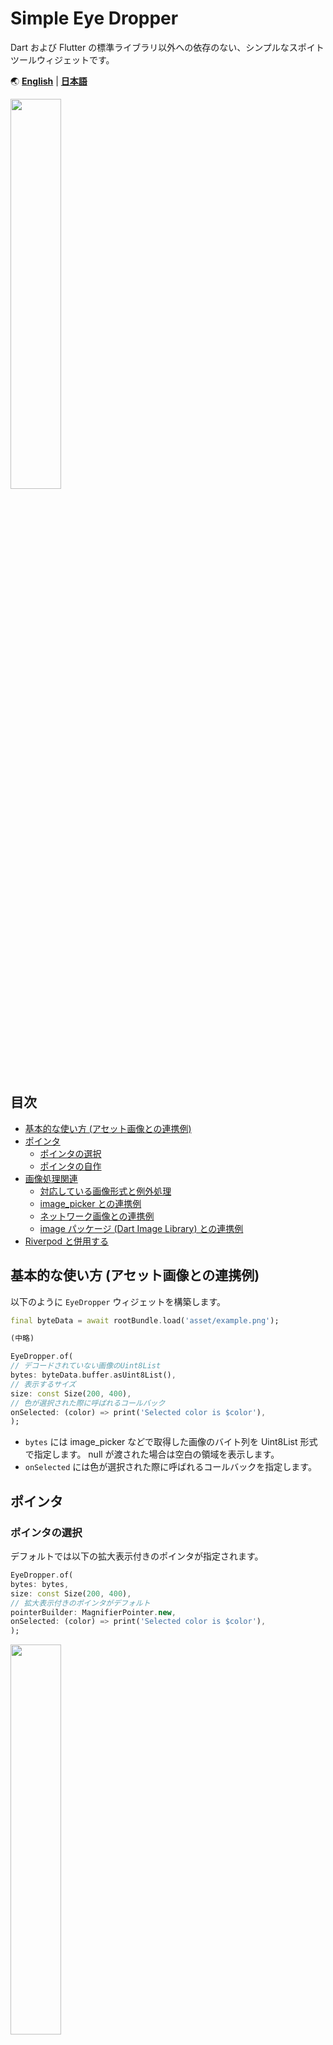 # Simple Eye Dropper

Dart および Flutter の標準ライブラリ以外への依存のない、シンプルなスポイトツールウィジェットです。

🌏
[**English**](https://github.com/satoshiiorg/simple_eye_dropper/blob/master/README.md) |
[**日本語**](https://github.com/satoshiiorg/simple_eye_dropper/blob/master/README.ja.md)

<img src="https://user-images.githubusercontent.com/36852007/225324832-6ca002f4-5bee-4bb9-b9d6-47702a12df7d.png" alt="" width="40%" height="40%" >  

## 目次
- [基本的な使い方 (アセット画像との連携例)](#基本的な使い方-アセット画像との連携例)
- [ポインタ](#ポインタ)
  - [ポインタの選択](#ポインタの選択)
  - [ポインタの自作](#ポインタの自作)
- [画像処理関連](#画像処理関連)
  - [対応している画像形式と例外処理](#対応している画像形式と例外処理)
  - [image_picker との連携例](#image_picker-との連携例)
  - [ネットワーク画像との連携例](#ネットワーク画像との連携例)
  - [image パッケージ (Dart Image Library) との連携例](#image-パッケージ-Dart-Image-Library-との連携例)
- [Riverpod と併用する](#Riverpod-と併用する)

## 基本的な使い方 (アセット画像との連携例)

以下のように `EyeDropper` ウィジェットを構築します。

```dart
final byteData = await rootBundle.load('asset/example.png');

(中略)

EyeDropper.of(
// デコードされていない画像のUint8List
bytes: byteData.buffer.asUint8List(),
// 表示するサイズ
size: const Size(200, 400),
// 色が選択された際に呼ばれるコールバック
onSelected: (color) => print('Selected color is $color'),
);
```

- `bytes` には image_picker などで取得した画像のバイト列を Uint8List 形式で指定します。
  null が渡された場合は空白の領域を表示します。
- `onSelected` には色が選択された際に呼ばれるコールバックを指定します。

## ポインタ

### ポインタの選択

デフォルトでは以下の拡大表示付きのポインタが指定されます。

```dart
EyeDropper.of(
bytes: bytes,
size: const Size(200, 400),
// 拡大表示付きのポインタがデフォルト
pointerBuilder: MagnifierPointer.new,
onSelected: (color) => print('Selected color is $color'),
);
```

<img src="https://user-images.githubusercontent.com/36852007/225324832-6ca002f4-5bee-4bb9-b9d6-47702a12df7d.png" alt="" width="40%" height="40%" >  

以下のようなシンプルなポインタを指定することもできます。

```dart
EyeDropper.of(
bytes: bytes,
size: const Size(200, 400),
// 拡大表示のないシンプルな小さな四角のポインタ
pointerBuilder: (_, __) => SimplePointer(),
onSelected: (color) => print('Selected color is $color'),
);
```

<img src="https://user-images.githubusercontent.com/36852007/225325274-0a21a598-e94c-4aba-862c-936f48c9b4b3.png" alt="" width="40%" height="40%" >  

以下は拡大表示付きの円形のポインタの例です。

```dart
EyeDropper.of(
bytes: bytes,
size: const Size(200, 400),
// 拡大表示付きの円形のポインタ
pointerBuilder: CircularMagnifierPointer.new,
onSelected: (color) => print('Selected color is $color'),
);
```

<img src="https://user-images.githubusercontent.com/36852007/226092922-eb360ceb-dfca-40fd-a6e0-e1bb3c08a6f6.png" alt="" width="40%" height="40%" >  

どのポインタにもいくつかパラメタが用意されており、多少カスタマイズすることができます。

```dart
EyeDropper.of(
bytes: bytes,
size: const Size(200, 400),
// 拡大表示付きのポインタをカスタマイズ
pointerBuilder: (uiImage, ratio) => MagnifierPointer(
uiImage,
ratio,
// 拡大倍率
magnification: 2.5,
// 拡大部分のサイズ
outerRectSize: 101,
// 囲みの太さ
outerStrokeWidth: 3,
// 中心表示のサイズ
innerRectSize: 9,
// 中心表示の囲みの太さ
innerStrokeWidth: 3,
),
onSelected: (color) => print('Selected color is $color'),
);
```

<img src="https://user-images.githubusercontent.com/36852007/225325531-63dc3de8-bfe4-4254-8c75-7e79fb6e2beb.png" alt="" width="40%" height="40%" >  


### ポインタの自作

`Pointer` クラスを継承することで、より自分好みのポインタを作成することもできます。  
実装の仕方は `CircleMagnifierPointer` クラスのコードなどを参考にしてください。


## 画像処理関連

### 対応している画像形式と例外処理

dart:ui の [instantiateImageCodec](https://api.flutter.dev/flutter/dart-ui/instantiateImageCodec.html)
関数に準じています。  
少なくとも JPEG・PNG・GIF・アニメーションGIF・WebP・アニメーションWebP・BMP・WBMP に対応しているはずです。

`bytes` に対応していない画像形式の Uint8List を渡した場合は `ImageInitializationException` が発生します。  
`bytes` に `null` を渡した場合は空白の領域が表示されます。

### image_picker との連携例

```dart
final picker = ImagePicker();
final image = await picker.pickImage(source: ImageSource.gallery);
if(image == null) {
return;
}
final bytes = await image.readAsBytes();

(中略)

EyeDropper.of(
bytes: bytes,
size: const Size(200, 400),
onSelected: (color) => print('Selected color is $color'),
);
```

実際には async/await への対応のため `FutureBuilder` などを使用することになるでしょう。  
詳細なコーディング例は
[example/lib/main.dart](https://github.com/satoshiiorg/simple_eye_dropper/blob/master/example/lib/main.dart)
を参照してください。


### ネットワーク画像との連携例

例えば [http](https://pub.dev/packages/http) パッケージを利用する場合、以下のようにできます。

```dart
import 'package:http/http.dart' as http;

(中略)

final response = await http.get(Uri.parse('https://example.org/sample.jpg'));

(中略)

EyeDropper.of(
bytes: response.bodyBytes,
size: const Size(200, 400),
onSelected: (color) => print('Selected color is $color'),
);
```

基本的にはレスポンスボディをそのまま `bytes` に渡すだけです。

### image パッケージ (Dart Image Library) との連携例

[image](https://pub.dev/packages/image) パッケージ (Dart Image Library) で加工した画像を EyeDropper
に渡したいような場合は、以下のように `img.encodeXXX` で再度エンコードした Uint8List を渡してください。

```dart
import 'package:image/image.dart' as img;

(中略)

final imgImage = img.decodeImage(bytes);
final grayImage = img.grayscale(imgImage!);
grayBytes = img.encodeJpg(grayImage);

(中略)

EyeDropper.of(
bytes: grayBytes,
size: const Size(200, 400),
onSelected: (color) => print('Selected color is $color'),
);
```

## Riverpod と併用する

EyeDropper を [Riverpod](https://riverpod.dev/) の ConsumerWidget や ConsumerStatefulWidget
などと併用すると、EyeDropper ごと再描画が行われてしまいポインタが表示されない場合があります。

```dart
// NG例
import 'package:flutter_riverpod/flutter_riverpod.dart';

final colorProvider = StateProvider<Color>((ref) => Colors.white);

class MyHomePage extends ConsumerWidget {

  (中略)

  // 選択された色のカラーコードを表示
  Text(ref.watch(colorProvider).toString()),

  (中略)

}
```

このような場合、ConsumerWidget や ConsumerStatefulWidget の build の引数として渡された `ref`
をそのまま使用する代わりに、
[Consumer](https://pub.dev/documentation/flutter_riverpod/latest/flutter_riverpod/Consumer-class.html)
を使用して再描画の範囲を指定してください。

```dart
// OK例
class MyHomePage extends ConsumerWidget {

  (中略)

  // 選択された色のカラーコードを表示
  Consumer(
  builder: (_, ref, __) {
  return Text(ref.watch(colorProvider).toString());
  },
  ),

  (中略)

}
```

